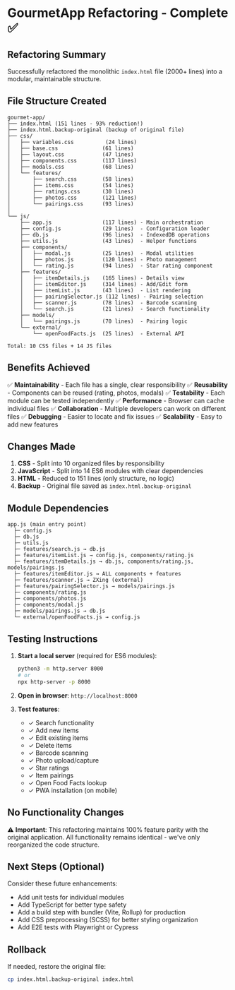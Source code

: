 # GourmetApp Refactoring - Complete ✅

## Refactoring Summary

Successfully refactored the monolithic `index.html` file (2000+ lines) into a modular, maintainable structure.

## File Structure Created

```
gourmet-app/
├── index.html (151 lines - 93% reduction!)
├── index.html.backup-original (backup of original file)
├── css/
│   ├── variables.css          (24 lines)
│   ├── base.css              (61 lines)
│   ├── layout.css            (47 lines)
│   ├── components.css        (117 lines)
│   ├── modals.css            (68 lines)
│   └── features/
│       ├── search.css        (58 lines)
│       ├── items.css         (54 lines)
│       ├── ratings.css       (30 lines)
│       ├── photos.css        (121 lines)
│       └── pairings.css      (93 lines)
│
└── js/
    ├── app.js                (117 lines) - Main orchestration
    ├── config.js             (29 lines)  - Configuration loader
    ├── db.js                 (96 lines)  - IndexedDB operations
    ├── utils.js              (43 lines)  - Helper functions
    ├── components/
    │   ├── modal.js          (25 lines)  - Modal utilities
    │   ├── photos.js         (120 lines) - Photo management
    │   └── rating.js         (94 lines)  - Star rating component
    ├── features/
    │   ├── itemDetails.js    (165 lines) - Details view
    │   ├── itemEditor.js     (314 lines) - Add/Edit form
    │   ├── itemList.js       (43 lines)  - List rendering
    │   ├── pairingSelector.js (112 lines) - Pairing selection
    │   ├── scanner.js        (78 lines)  - Barcode scanning
    │   └── search.js         (21 lines)  - Search functionality
    ├── models/
    │   └── pairings.js       (70 lines)  - Pairing logic
    └── external/
        └── openFoodFacts.js  (25 lines)  - External API

Total: 10 CSS files + 14 JS files
```

## Benefits Achieved

✅ **Maintainability** - Each file has a single, clear responsibility
✅ **Reusability** - Components can be reused (rating, photos, modals)
✅ **Testability** - Each module can be tested independently
✅ **Performance** - Browser can cache individual files
✅ **Collaboration** - Multiple developers can work on different files
✅ **Debugging** - Easier to locate and fix issues
✅ **Scalability** - Easy to add new features

## Changes Made

1. **CSS** - Split into 10 organized files by responsibility
2. **JavaScript** - Split into 14 ES6 modules with clear dependencies
3. **HTML** - Reduced to 151 lines (only structure, no logic)
4. **Backup** - Original file saved as `index.html.backup-original`

## Module Dependencies

```
app.js (main entry point)
  ├─ config.js
  ├─ db.js
  ├─ utils.js
  ├─ features/search.js → db.js
  ├─ features/itemList.js → config.js, components/rating.js
  ├─ features/itemDetails.js → db.js, components/rating.js, models/pairings.js
  ├─ features/itemEditor.js → ALL components + features
  ├─ features/scanner.js → ZXing (external)
  ├─ features/pairingSelector.js → models/pairings.js
  ├─ components/rating.js
  ├─ components/photos.js
  ├─ components/modal.js
  ├─ models/pairings.js → db.js
  └─ external/openFoodFacts.js → config.js
```

## Testing Instructions

1. **Start a local server** (required for ES6 modules):
   ```bash
   python3 -m http.server 8000
   # or
   npx http-server -p 8000
   ```

2. **Open in browser**: `http://localhost:8000`

3. **Test features**:
   - ✓ Search functionality
   - ✓ Add new items
   - ✓ Edit existing items
   - ✓ Delete items
   - ✓ Barcode scanning
   - ✓ Photo upload/capture
   - ✓ Star ratings
   - ✓ Item pairings
   - ✓ Open Food Facts lookup
   - ✓ PWA installation (on mobile)

## No Functionality Changes

⚠️ **Important**: This refactoring maintains 100% feature parity with the original application. All functionality remains identical - we've only reorganized the code structure.

## Next Steps (Optional)

Consider these future enhancements:
- Add unit tests for individual modules
- Add TypeScript for better type safety
- Add a build step with bundler (Vite, Rollup) for production
- Add CSS preprocessing (SCSS) for better styling organization
- Add E2E tests with Playwright or Cypress

## Rollback

If needed, restore the original file:
```bash
cp index.html.backup-original index.html
```

